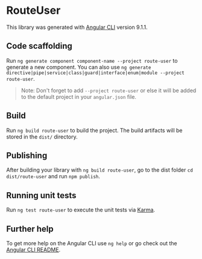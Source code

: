 # RouteUser

This library was generated with [Angular CLI](https://github.com/angular/angular-cli) version 9.1.1.

## Code scaffolding

Run `ng generate component component-name --project route-user` to generate a new component. You can also use `ng generate directive|pipe|service|class|guard|interface|enum|module --project route-user`.
> Note: Don't forget to add `--project route-user` or else it will be added to the default project in your `angular.json` file. 

## Build

Run `ng build route-user` to build the project. The build artifacts will be stored in the `dist/` directory.

## Publishing

After building your library with `ng build route-user`, go to the dist folder `cd dist/route-user` and run `npm publish`.

## Running unit tests

Run `ng test route-user` to execute the unit tests via [Karma](https://karma-runner.github.io).

## Further help

To get more help on the Angular CLI use `ng help` or go check out the [Angular CLI README](https://github.com/angular/angular-cli/blob/master/README.md).
